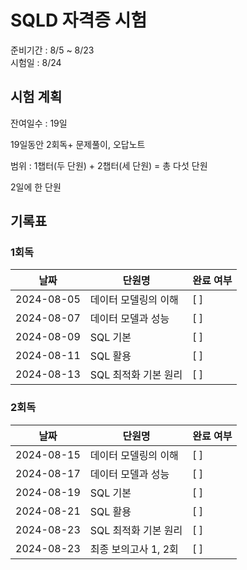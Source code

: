 # SQLD 자격증 시험

준비기간 : 8/5 ~ 8/23<br>
시험일 : 8/24

## 시험 계획

잔여일수 : 19일

19일동안 2회독+ 문제풀이, 오답노트

범위 : 1챕터(두 단원) + 2챕터(세 단원) = 총 다섯 단원

2일에 한 단원

## 기록표
### 1회독
| 날짜       | 단원명               | 완료 여부 |
| ---------- | -------------------- | --------- |
| 2024-08-05 | 데이터 모델링의 이해 | [ ]       |
| 2024-08-07 | 데이터 모델과 성능   | [ ]       |
| 2024-08-09 | SQL 기본             | [ ]       |
| 2024-08-11 | SQL 활용             | [ ]       |
| 2024-08-13 | SQL 최적화 기본 원리 | [ ]       |

### 2회독
| 날짜       | 단원명               | 완료 여부 |
| ---------- | -------------------- | --------- |
| 2024-08-15 | 데이터 모델링의 이해 | [ ]       |
| 2024-08-17 | 데이터 모델과 성능   | [ ]       |
| 2024-08-19 | SQL 기본             | [ ]       |
| 2024-08-21 | SQL 활용             | [ ]       |
| 2024-08-23 | SQL 최적화 기본 원리 | [ ]       |
| 2024-08-23 | 최종 보의고사 1, 2회 | [ ]       |
